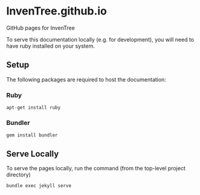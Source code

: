 # InvenTree.github.io
GitHub pages for InvenTree

To serve this documentation locally (e.g. for development), you will need to have ruby installed on your system.

## Setup

The following packages are required to host the documentation:

### Ruby

`apt-get install ruby`

### Bundler

`gem install bundler`

## Serve Locally

To serve the pages locally, run the command (from the top-level project directory)

`bundle exec jekyll serve` 
